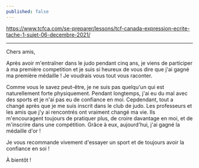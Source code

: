 ```yaml
---
published: false
---
```

https://www.tcfca.com/se-preparer/lessons/tcf-canada-expression-ecrite-tache-1-sujet-06-decembre-2021/

---

Chers amis,

Après avoir m'entraîner dans le judo pendant cinq ans, je viens de participer à ma première competition et je suis si heureux de vous dire que j'ai gagné ma première médaille ! Je voudrais vous tout vous raconter.

Comme vous le savez peut-être, je ne suis pas quelqu'un qui est naturellement forte physiquement. Pendant longtemps, j'ai eu du mal avec des sports et je n'ai pas eu de confiance en moi. Cepdendant, tout a changé après que je me suis inscrit dans le club de judo. Les professeurs et les amis que j'y ai rencontrés ont vraiment changé ma vie. Ils m'encouragent toujours de pratiquer plus, de croire davantage en moi, et de m'inscrire dans une compétition. Grâce à eux, aujourd'hui, j'ai gagné la médaille d'or !

Je vous recommande vivement d'essayer un sport et de toujours avoir la confiance en soi !

À bientôt !